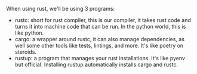 When using rust, we'll be using 3 programs:
* rustc: short for rust compiler, this is our compiler, it takes rust code and turns it into machine code that can be run. In the python world, this is like python.
* cargo: a wrapper around rustc, it can also manage dependencies, as well some other tools like tests, lintings, and more. It's like poetry on steroids.
* rustup: a program that manages your rust installations. It's like pyenv but official. Installing rustup automatically installs cargo and rustc.